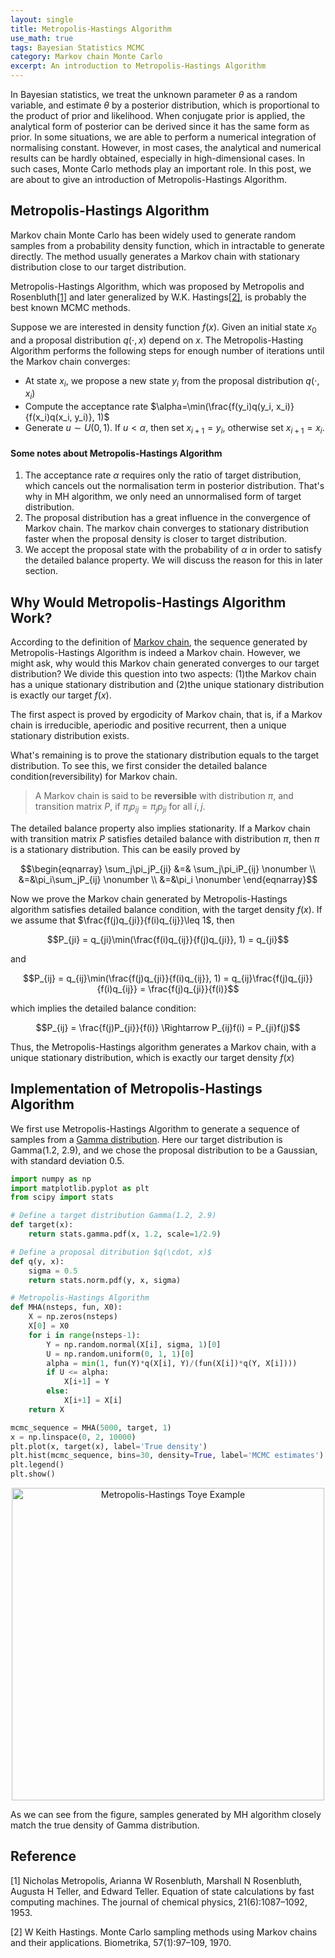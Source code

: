 ```yaml
---
layout: single
title: Metropolis-Hastings Algorithm
use_math: true
tags: Bayesian Statistics MCMC
category: Markov chain Monte Carlo
excerpt: An introduction to Metropolis-Hastings Algorithm
---
```



In Bayesian statistics, we treat the unknown parameter $\theta$ as a random variable, and estimate $\theta$ by a posterior distribution, which is proportional to the product of prior and likelihood. When conjugate prior is applied, the analytical form of posterior can be derived since it has the same form as prior. In some situations, we are able to perform a numerical integration of normalising constant. However, in most cases, the analytical and numerical results can be hardly obtained, especially in high-dimensional cases. In such cases, Monte Carlo methods play an important role. In this post, we are about to give an introduction of Metropolis-Hastings Algorithm.

## Metropolis-Hastings Algorithm
Markov chain Monte Carlo has been widely used to generate random samples from a probability density function, which in intractable to generate directly. The method usually generates a Markov chain with stationary distribution close to our target distribution.

Metropolis-Hastings Algorithm, which was proposed by Metropolis and Rosenbluth[\[1\]](#Metro) and later generalized by W.K. Hastings[\[2\]](#Hastings), is probably the best known MCMC methods.

Suppose we are interested in density function $f(x)$. Given an initial state $x_0$ and a proposal distribution $q(\cdot, x)$ depend on $x$. The Metropolis-Hasting Algorithm performs the following steps for enough number of iterations until the Markov chain converges:
- At state $x_i$, we propose a new state $y_i$ from the proposal distribution $q(\cdot, x_i)$
- Compute the acceptance rate $\alpha=\min(\frac{f(y_i)q(y_i, x_i)}{f(x_i)q(x_i, y_i)}, 1)$
- Generate $u\sim U(0, 1)$. If $u<\alpha$, then set $x_{i+1} = y_i$, otherwise set $x_{i+1}=x_i$.

#### Some notes about Metropolis-Hastings Algorithm
1. The acceptance rate $\alpha$ requires only the ratio of target distribution, which cancels out the normalisation term in posterior distribution. That's why in MH algorithm, we only need an unnormalised form of target distribution.
2. The proposal distribution has a great influence in the convergence of Markov chain. The markov chain converges to stationary distribution faster when the proposal density is closer to target distribution.
3. We accept the proposal state with the probability of $\alpha$ in order to satisfy the detailed balance property. We will discuss the reason for this in later section.


## Why Would Metropolis-Hastings Algorithm Work?
According to the definition of [Markov chain](https://en.wikipedia.org/wiki/Markov_chain#Markov_property), the sequence generated by Metropolis-Hastings Algorithm is indeed a Markov chain. However, we might ask, why would this Markov chain generated converges to our target distribution? We divide this question into two aspects: (1)the Markov chain has a unique stationary distribution and (2)the unique stationary distribution is exactly our target $f(x)$.

The first aspect is proved by ergodicity of Markov chain, that is, if a Markov chain is irreducible, aperiodic and positive recurrent, then a unique stationary distribution exists. 

What's remaining is to prove the stationary distribution equals to the target distribution. To see this, we first consider the detailed balance condition(reversibility) for Markov chain. 
> A Markov chain is said to be **reversible** with distribution $\pi$, and transition matrix $P$, if $\pi_ip_{ij}=\pi_jp_{ji}$ for all $i, j$.

The detailed balance property also implies stationarity. If a Markov chain with transition matrix $P$ satisfies detailed balance with distribution $\pi$, then $\pi$ is a stationary distribution. This can be easily proved by 

$$\begin{eqnarray}
\sum_j\pi_jP_{ji} &=& \sum_j\pi_iP_{ij} \nonumber \\
&=&\pi_i\sum_jP_{ij} \nonumber \\
&=&\pi_i \nonumber
\end{eqnarray}$$ 

Now we prove the Markov chain generated by Metropolis-Hastings algorithm satisfies detailed balance condition, with the target density $f(x)$. If we assume that $\frac{f(j)q_{ji}}{f(i)q_{ij}}\leq 1$, then

$$P_{ji} = q_{ji}\min(\frac{f(i)q_{ij}}{f(j)q_{ji}}, 1) = q_{ji}$$

and 

$$P_{ij} = q_{ij}\min(\frac{f(j)q_{ji}}{f(i)q_{ij}}, 1) = q_{ij}\frac{f(j)q_{ji}}{f(i)q_{ij}} = \frac{f(j)q_{ji}}{f(i)}$$

which implies the detailed balance condition:

$$P_{ij} = \frac{f(j)P_{ji}}{f(i)} \Rightarrow P_{ij}f(i) = P_{ji}f(j)$$

Thus, the Metropolis-Hastings algorithm generates a Markov chain, with a unique stationary distribution, which is exactly our target density $f(x)$

## Implementation of Metropolis-Hastings Algorithm
We first use Metropolis-Hastings Algorithm to generate a sequence of samples from a [Gamma distribution](https://en.wikipedia.org/wiki/Gamma_distribution). Here our target distribution is Gamma(1.2, 2.9), and we chose the proposal distribution to be a Gaussian, with standard deviation 0.5.

```python
import numpy as np
import matplotlib.pyplot as plt
from scipy import stats

# Define a target distribution Gamma(1.2, 2.9)
def target(x):
	return stats.gamma.pdf(x, 1.2, scale=1/2.9)

# Define a proposal ditribution $q(\cdot, x)$
def q(y, x):
	sigma = 0.5
	return stats.norm.pdf(y, x, sigma)

# Metropolis-Hastings Algorithm
def MHA(nsteps, fun, X0):
	X = np.zeros(nsteps)
	X[0] = X0
	for i in range(nsteps-1):
		Y = np.random.normal(X[i], sigma, 1)[0]
		U = np.random.uniform(0, 1, 1)[0]
		alpha = min(1, fun(Y)*q(X[i], Y)/(fun(X[i])*q(Y, X[i])))
		if U <= alpha:
			X[i+1] = Y
		else:
			X[i+1] = X[i]
	return X

mcmc_sequence = MHA(5000, target, 1)
x = np.linspace(0, 2, 10000)
plt.plot(x, target(x), label='True density')
plt.hist(mcmc_sequence, bins=30, density=True, label='MCMC estimates')
plt.legend()
plt.show()
```

<center><img src="{{site.url}}/images/MH_toy1.png" alt="Metropolis-Hastings Toye Example" title="Metropolis-Hastings Toy Example" style="width: 500px;"/></center>

As we can see from the figure, samples generated by MH algorithm closely match the true density of Gamma distribution.







## Reference
<a name="Metro">\[1\]</a> Nicholas Metropolis, Arianna W Rosenbluth, Marshall N Rosenbluth, Augusta H Teller, and Edward Teller. Equation of state calculations by fast computing machines. The journal of chemical physics, 21(6):1087–1092, 1953.

<a name="Hastings">\[2\]</a> W Keith Hastings. Monte Carlo sampling methods using Markov chains and their applications. Biometrika, 57(1):97–109, 1970.